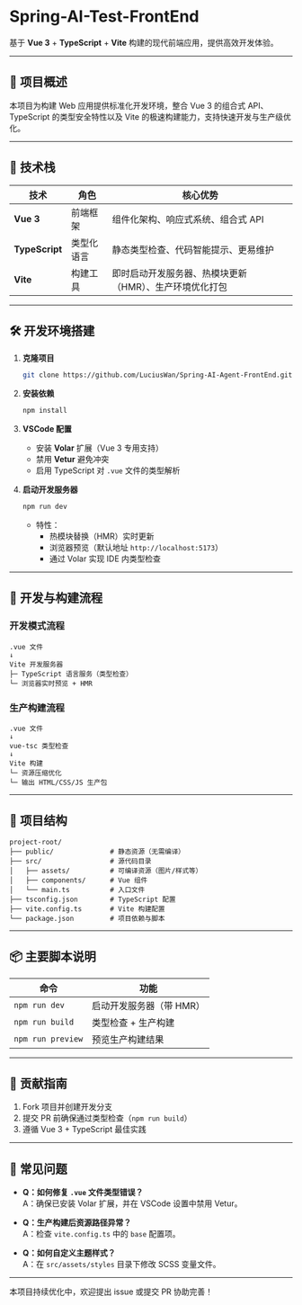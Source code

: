 

# Spring-AI-Test-FrontEnd

基于 **Vue 3** + **TypeScript** + **Vite** 构建的现代前端应用，提供高效开发体验。

---

## 🚀 项目概述

本项目为构建 Web 应用提供标准化开发环境，整合 Vue 3 的组合式 API、TypeScript 的类型安全特性以及 Vite 的极速构建能力，支持快速开发与生产级优化。

---

## 🧰 技术栈

| 技术             | 角色    | 核心优势                          |
| -------------- | ----- | ----------------------------- |
| **Vue 3**      | 前端框架  | 组件化架构、响应式系统、组合式 API           |
| **TypeScript** | 类型化语言 | 静态类型检查、代码智能提示、更易维护            |
| **Vite**       | 构建工具  | 即时启动开发服务器、热模块更新（HMR）、生产环境优化打包 |

---

## 🛠️ 开发环境搭建

1. **克隆项目**
   ```bash
   git clone https://github.com/LuciusWan/Spring-AI-Agent-FrontEnd.git

2. **安装依赖**
   
   ```bash
   npm install
   ```

3. **VSCode 配置**
   
   - 安装 **Volar** 扩展（Vue 3 专用支持）
   - 禁用 **Vetur** 避免冲突
   - 启用 TypeScript 对 `.vue` 文件的类型解析

4. **启动开发服务器**
   
   ```bash
   npm run dev
   ```
   
   - 特性：
     - 热模块替换（HMR）实时更新
     - 浏览器预览（默认地址 `http://localhost:5173`）
     - 通过 Volar 实现 IDE 内类型检查

---

## 🔧 开发与构建流程

### 开发模式流程

```
.vue 文件
↓
Vite 开发服务器
├─ TypeScript 语言服务（类型检查）
└─ 浏览器实时预览 + HMR
```

### 生产构建流程

```
.vue 文件
↓
vue-tsc 类型检查
↓
Vite 构建
└─ 资源压缩优化
└─ 输出 HTML/CSS/JS 生产包
```

---

## 📁 项目结构

```
project-root/
├── public/              # 静态资源（无需编译）
├── src/                 # 源代码目录
│   ├── assets/          # 可编译资源（图片/样式等）
│   ├── components/      # Vue 组件
│   └── main.ts          # 入口文件
├── tsconfig.json        # TypeScript 配置
├── vite.config.ts       # Vite 构建配置
└── package.json         # 项目依赖与脚本
```

---

## 📦 主要脚本说明

| 命令                | 功能             |
| ----------------- | -------------- |
| `npm run dev`     | 启动开发服务器（带 HMR） |
| `npm run build`   | 类型检查 + 生产构建    |
| `npm run preview` | 预览生产构建结果       |

---

## 🤝 贡献指南

1. Fork 项目并创建开发分支
2. 提交 PR 前确保通过类型检查（`npm run build`）
3. 遵循 Vue 3 + TypeScript 最佳实践

---

## 📌 常见问题

- **Q：如何修复 `.vue` 文件类型错误？**  
  A：确保已安装 Volar 扩展，并在 VSCode 设置中禁用 Vetur。

- **Q：生产构建后资源路径异常？**  
  A：检查 `vite.config.ts` 中的 `base` 配置项。

- **Q：如何自定义主题样式？**  
  A：在 `src/assets/styles` 目录下修改 SCSS 变量文件。

---

本项目持续优化中，欢迎提出 issue 或提交 PR 协助完善！

